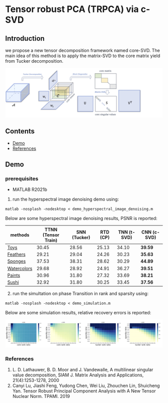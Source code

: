 # Tensor robust PCA (TRPCA) via c-SVD

## Introduction

we propose a new tensor decomposition framework named core-SVD. The main idea of this method is to apply the matrix-SVD to the core matrix yield from Tucker decomposition. 

<p align="center">
	<a href="https://github.com/AnonymousStudy/c-SVD">
    <img class="page-image" src="figure/csvd.jpg" >
	</a>
</p>

## Contents
- [Demo](#Demo)
- [References](#references)


## Demo 

### prerequisites
* MATLAB R2021b

1. run the hyperspectral image denoising demo using:
```
matlab -nosplash -nodesktop < demo_hyperspectral_image_denoising.m
```

Below are some hyperspectral image denoising results, PSNR is reported:


methods    | TTNN (Tensor Train) | SNN (Tucker)| RTD (CP)       | TNN (t-SVD) | CNN   (c-SVD) 
---------|--------|-----|--------|-----|-----
[Toys](https://www1.cs.columbia.edu/CAVE/databases/multispectral/images/chart_and_stuffed_toy.png)     | 30.45 | 28.56 | 25.13| 34.10   | **39.59**   
[Feathers](https://www1.cs.columbia.edu/CAVE/databases/multispectral/images/feathers.png)     | 29.21 | 29.04 | 24.26 | 30.23   | **35.63**  
[Sponges](https://www1.cs.columbia.edu/CAVE/databases/multispectral/images/sponges.png)     | 37.53 | 38.31| 28.62 | 30.29   | **44.89**  
[Watercolors](https://www1.cs.columbia.edu/CAVE/databases/multispectral/images/watercolors.png)     | 29.68 | 28.92| 24.91| 36.27  | **39.51**  
[Paints](https://www1.cs.columbia.edu/CAVE/databases/multispectral/images/paints.png)   | 30.96 | 31.80 | 27.32 | 33.69  | **38.21**   
[Sushi](https://www1.cs.columbia.edu/CAVE/databases/multispectral/images/sushi.png)    | 32.92 | 31.80 | 30.25 | 33.45   | **37.56**  

2. run the simultation on phase Transition in rank and sparsity using:
```
matlab -nosplash -nodesktop < demo_simulation.m
```
Below are some simulation results, relative recovery errors is reported:


![](figure/simulation.jpg)

### References
<ol>
<li> L. D. Lathauwer, B. D. Moor and J. Vandewalle, A multilinear singular value decomposition, SIAM J. Matrix Analysis and Applications, 21(4):1253-1278, 2000
<li> Canyi Lu, Jiashi Feng, Yudong Chen, Wei Liu, Zhouchen Lin, Shuicheng Yan. Tensor Robust Principal Component Analysis with A New Tensor Nuclear Norm. TPAMI. 2019


